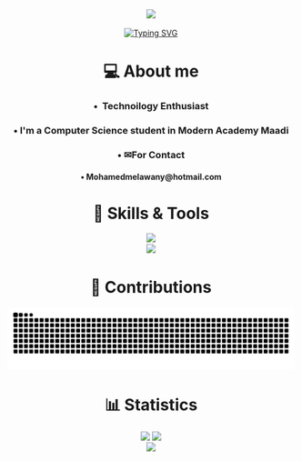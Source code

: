 
<div align="center">
  <img src="https://capsule-render.vercel.app/api?animation=fadeIn&type=waving&color=gradient&height=200&fontAlignY=40"/>
</div>
<p align="center"><a href="https://git.io/typing-svg"><img src="https://readme-typing-svg.demolab.com?font=Fira+Code&size=40&pause=1000&color=09FF8E&center=true&vCenter=true&random=false&width=500&lines=Hi%2C+I'm+JazzMedo+%F0%9F%98%89;Free+Palestine+%F0%9F%94%BB" alt="Typing SVG" /></a></p>
<div>
  <h1 align="center">💻 About me</h1>
  <div align="center">
    <h3>•  Technoilogy Enthusiast </h3>
    <h3>•  I'm a Computer Science student in Modern Academy Maadi</h3>
    <h3>•  ✉For Contact</h3>
    <h4>  •  Mohamedmelawany@hotmail.com</h4>
  </div>
</div>
<div align="center">
  <h1 align="center">📜 Skills & Tools</h1>
  <a href="https://skillicons.dev">
    <img src="https://skillicons.dev/icons?i=html,css,js,py,bash,latex,regex,cpp"/>
    <br>
    <img src="https://skillicons.dev/icons?i=tailwind,react,linux,git,github,obsidian,discord,vscode,powershell"/>
  </a>
</div>
<div align="center">
  <h1 align="center">🐍 Contributions</h1>
  <img src="https://raw.githubusercontent.com/Jazzmedo/Jazzmedo/output/github-contribution-grid-snake-dark.svg"/>
</div>

<div align="center">
  <h1 align="center">📊 Statistics</h1>
  <img src="https://github-readme-stats.vercel.app/api?username=Jazzmedo&include_all_commits=true&theme=tokyonight_duo&show_icons=true&count_private=true&hide_border=true&mode=weekly">
  <img src="http://github-readme-streak-stats.herokuapp.com?user=Jazzmedo&theme=tokyonight_duo&hide_border=true&mode=weekly">
</div>


<div align="center">
  <img src="https://capsule-render.vercel.app/api?type=waving&color=gradient&height=200&section=footer"/>
</div>
